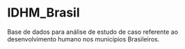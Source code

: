 # IDHM_Brasil
Base de dados para análise de estudo de caso referente ao desenvolvimento humano nos municípios Brasileiros.
